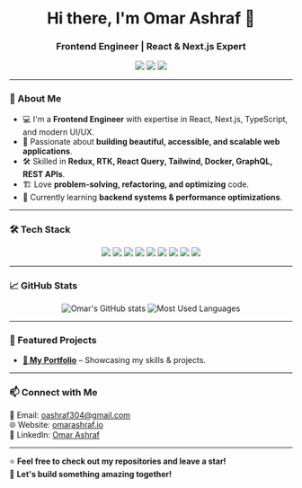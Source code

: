 <h1 align="center">Hi there, I'm Omar Ashraf 👋</h1>
<h3 align="center">Frontend Engineer | React & Next.js Expert</h3>

<p align="center">
  <a href="https://omarashraf.io/"><img src="https://img.shields.io/badge/Portfolio-omarashraf.io-blue?style=for-the-badge&logo=appveyor" /></a>
  <a href="mailto:oashraf304@gmail.com"><img src="https://img.shields.io/badge/Email-oashraf304@gmail.com-blue?style=for-the-badge&logo=gmail" /></a>
  <a href="https://www.linkedin.com/in/omar-ashraf-338580182/"><img src="https://img.shields.io/badge/LinkedIn-Omar%20Ashraf-blue?style=for-the-badge&logo=linkedin" /></a>
</p>

---

### 🚀 About Me
- 💻 I'm a **Frontend Engineer** with expertise in React, Next.js, TypeScript, and modern UI/UX.
- 🎨 Passionate about **building beautiful, accessible, and scalable web applications**.
- 🛠️ Skilled in **Redux, RTK, React Query, Tailwind, Docker, GraphQL, REST APIs**.
- 🏗️ Love **problem-solving, refactoring, and optimizing** code.
- 📖 Currently learning **backend systems & performance optimizations**.

---

### 🛠️ Tech Stack
<p align="center">
  <img src="https://img.shields.io/badge/React-20232A?style=for-the-badge&logo=react&logoColor=61DAFB" />
  <img src="https://img.shields.io/badge/Next.js-000000?style=for-the-badge&logo=nextdotjs&logoColor=white" />
  <img src="https://img.shields.io/badge/TypeScript-3178C6?style=for-the-badge&logo=typescript&logoColor=white" />
  <img src="https://img.shields.io/badge/Redux-764ABC?style=for-the-badge&logo=redux&logoColor=white" />
  <img src="https://img.shields.io/badge/Tailwind_CSS-38B2AC?style=for-the-badge&logo=tailwind-css&logoColor=white" />
  <img src="https://img.shields.io/badge/GraphQL-E10098?style=for-the-badge&logo=graphql&logoColor=white" />
  <img src="https://img.shields.io/badge/Docker-2496ED?style=for-the-badge&logo=docker&logoColor=white" />
  <img src="https://img.shields.io/badge/Jest-C21325?style=for-the-badge&logo=jest&logoColor=white" />
  <img src="https://img.shields.io/badge/GitHub-181717?style=for-the-badge&logo=github&logoColor=white" />
</p>

---

### 📈 GitHub Stats
<p align="center">
  <img src="https://github-readme-stats.vercel.app/api?username=omar-ashraf2&show_icons=true&theme=radical" alt="Omar's GitHub stats" />
  <img src="https://github-readme-stats.vercel.app/api/top-langs/?username=omar-ashraf2&layout=compact&theme=radical" alt="Most Used Languages" />
</p>

---

### 📌 Featured Projects
- **[🚀 My Portfolio](https://omarashraf.io/)** – Showcasing my skills & projects.

---

### 📫 Connect with Me
📧 Email: [oashraf304@gmail.com](mailto:oashraf304@gmail.com)  
🌐 Website: [omarashraf.io](https://omarashraf.io/)  
💼 LinkedIn: [Omar Ashraf](https://www.linkedin.com/in/omar-ashraf-338580182/)  

---

⭐ **Feel free to check out my repositories and leave a star!**  
🌟 **Let's build something amazing together!**
